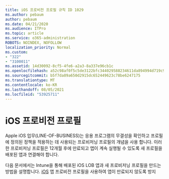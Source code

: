 ```yaml
---
title: iOS 프로비전 프로필 규칙 ID 1029
ms.author: pebaum
author: pebaum
ms.date: 04/21/2020
ms.audience: ITPro
ms.topic: article
ms.service: o365-administration
ROBOTS: NOINDEX, NOFOLLOW
localization_priority: Normal
ms.custom:
- "322"
- "3100011"
ms.assetid: 14d30092-8cf5-4fe6-a2a3-8a337e96cb1c
ms.openlocfilehash: a52c98af0f5c5de3122bfc344029588234611da894994d719c95f6af78944405
ms.sourcegitcommit: b5f7da89a650d2915dc652449623c78be6247175
ms.translationtype: MT
ms.contentlocale: ko-KR
ms.lasthandoff: 08/05/2021
ms.locfileid: "53925711"
---
```

# <a name="ios-provisioning-profiles"></a>iOS 프로비전 프로필

Apple iOS 업무(LINE-OF-BUSINESS)는 응용 프로그램의 무결성을 확인하고 프로필에 정의된 정책을 적용하는 데 사용되는 프로비저닝 프로필의 개념을 사용 합니다. 이러한 프로비저닝 프로필은 12개월 후에 만료되고 앱이 계속 실행될 수 있도록 새 프로필을 배포된 앱과 연결해야 합니다.
  
다음 문서에서는 Intune을 통해 배포된 iOS LOB 앱과 새 프로비저닝 프로필을 만드는 방법을 설명합니다. [iOS](https://docs.microsoft.com/intune/app-provisioning-profile-ios) 앱 프로비전 프로필을 사용하여 앱이 만료되지 않도록 방지
  